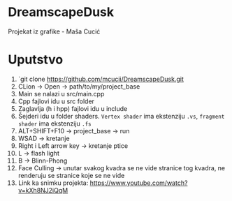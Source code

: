 # DreamscapeDusk
Projekat iz grafike - Maša Cucić


# Uputstvo
1. `git clone https://github.com/mcucii/DreamscapeDusk.git
2. CLion -> Open -> path/to/my/project_base
3. Main se nalazi u src/main.cpp
4. Cpp fajlovi idu u src folder
5. Zaglavlja (h i hpp) fajlovi idu u include
6. Šejderi idu u folder shaders. `Vertex shader` ima ekstenziju `.vs`, `fragment shader` ima ekstenziju `.fs`
7. ALT+SHIFT+F10 -> project_base -> run
8. WSAD -> kretanje
9. Right i Left arrow key -> kretanje ptice
10. L -> flash light
11. B -> Blinn-Phong
12. Face Culling -> unutar svakog kvadra se ne vide stranice tog kvadra, ne renderuju se stranice koje se ne vide
13. Link ka snimku projekta: https://www.youtube.com/watch?v=kXh8NJ2iQqM

